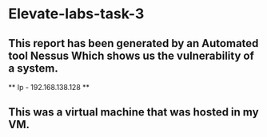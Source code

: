 # Elevate-labs-task-3

## This report has been generated by an Automated tool Nessus Which shows us the vulnerability of a system.
** Ip - 192.168.138.128 **
## This was a virtual machine that was hosted in my VM.
